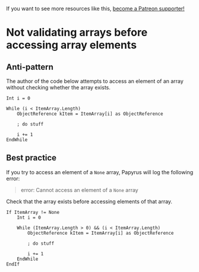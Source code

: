 <!-- TITLE: Not validating arrays before accessing array elements -->

If you want to see more resources like this, [become a Patreon supporter!](https://www.patreon.com/fireundubh) 

# Not validating arrays before accessing array elements
## Anti-pattern

The author of the code below attempts to access an element of an array without checking whether the array exists.

```
Int i = 0

While (i < ItemArray.Length)
	ObjectReference kItem = ItemArray[i] as ObjectReference
	
	; do stuff
	
	i += 1
EndWhile
```

## Best practice

If you try to access an element of a `None` array, Papyrus will log the following error:

> error: Cannot access an element of a `None` array

Check that the array exists before accessing elements of that array.

```
If ItemArray != None
	Int i = 0
	
	While (ItemArray.Length > 0) && (i < ItemArray.Length)
		ObjectReference kItem = ItemArray[i] as ObjectReference

		; do stuff

		i += 1
	EndWhile
EndIf
```
